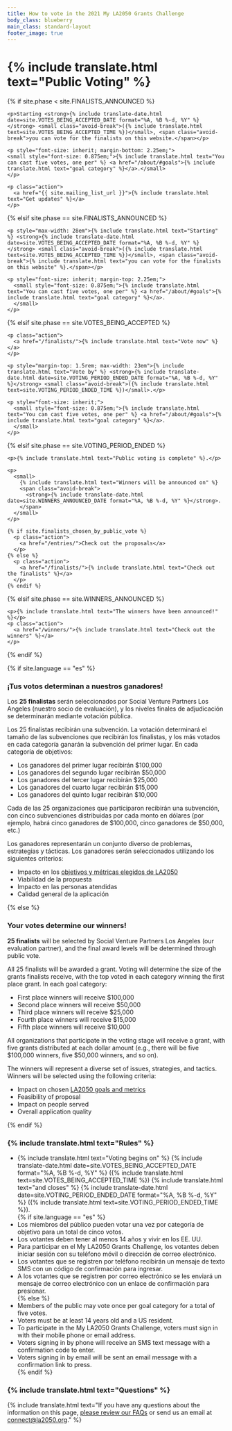 ```yaml
---
title: How to vote in the 2021 My LA2050 Grants Challenge
body_class: blueberry
main_class: standard-layout
footer_image: true
---
```


<h1>
  {% include translate.html text="Public Voting" %}
</h1>

<div class="introduction" style="margin-bottom: 0;">

  {% if site.phase < site.FINALISTS_ANNOUNCED %}

    <p>Starting <strong>{% include translate-date.html date=site.VOTES_BEING_ACCEPTED_DATE format="%A, %B %-d, %Y" %}</strong> <small class="avoid-break">({% include translate.html text=site.VOTES_BEING_ACCEPTED_TIME %})</small>, <span class="avoid-break">you can vote for the finalists on this website.</span></p>

    <p style="font-size: inherit; margin-bottom: 2.25em;">
    <small style="font-size: 0.875em;">{% include translate.html text="You can cast five votes, one per" %} <a href="/about/#goals">{% include translate.html text="goal category" %}</a>.</small>
    </p>

    <p class="action">
      <a href="{{ site.mailing_list_url }}">{% include translate.html text="Get updates" %}</a>
    </p>

  {% elsif site.phase == site.FINALISTS_ANNOUNCED %}

    <p style="max-width: 28em">{% include translate.html text="Starting" %} <strong>{% include translate-date.html date=site.VOTES_BEING_ACCEPTED_DATE format="%A, %B %-d, %Y" %}</strong> <small class="avoid-break">({% include translate.html text=site.VOTES_BEING_ACCEPTED_TIME %})</small>, <span class="avoid-break">{% include translate.html text="you can vote for the finalists on this website" %}.</span></p>

    <p style="font-size: inherit; margin-top: 2.25em;">
      <small style="font-size: 0.875em;">{% include translate.html text="You can cast five votes, one per" %} <a href="/about/#goals">{% include translate.html text="goal category" %}</a>.
      </small>
    </p>

  {% elsif site.phase == site.VOTES_BEING_ACCEPTED %}
    
    <p class="action">
      <a href="/finalists/">{% include translate.html text="Vote now" %}</a>
    </p>
   
    <p style="margin-top: 1.5rem; max-width: 23em">{% include translate.html text="Vote by" %} <strong>{% include translate-date.html date=site.VOTING_PERIOD_ENDED_DATE format="%A, %B %-d, %Y" %}</strong> <small class="avoid-break">({% include translate.html text=site.VOTING_PERIOD_ENDED_TIME %})</small>.</p>

    <p style="font-size: inherit;">
      <small style="font-size: 0.875em;">{% include translate.html text="You can cast five votes, one per" %} <a href="/about/#goals">{% include translate.html text="goal category" %}</a>.
      </small>
    </p>

  {% elsif site.phase == site.VOTING_PERIOD_ENDED %}

    <p>{% include translate.html text="Public voting is complete" %}.</p>

    <p>
      <small>
        {% include translate.html text="Winners will be announced on" %}
        <span class="avoid-break">
          <strong>{% include translate-date.html date=site.WINNERS_ANNOUNCED_DATE format="%A, %B %-d, %Y" %}</strong>.
        </span>
      </small>
    </p>

    {% if site.finalists_chosen_by_public_vote %}
      <p class="action">
        <a href="/entries/">Check out the proposals</a>
      </p>
    {% else %}
      <p class="action">
        <a href="/finalists/">{% include translate.html text="Check out the finalists" %}</a>
      </p>
    {% endif %}

  {% elsif site.phase == site.WINNERS_ANNOUNCED %}
    
    <p>{% include translate.html text="The winners have been announced!" %}</p>
    <p class="action">
      <a href="/winners/">{% include translate.html text="Check out the winners" %}</a>
    </p>

  {% endif %}

</div>

{% if site.language == "es" %}

### ¡Tus votos determinan a nuestros ganadores!

Los **25 finalistas** serán seleccionados por Social Venture Partners Los Angeles (nuestro socio de evaluación), y los niveles finales de adjudicación se determinarán mediante votación pública.

Los 25 finalistas recibirán una subvención. La votación determinará el tamaño de las subvenciones que recibirán los finalistas, y los más votados en cada categoría ganarán la subvención del primer lugar. En cada categoría de objetivos:

* Los ganadores del primer lugar recibirán $100,000
* Los ganadores del segundo lugar recibirán $50,000
* Los ganadores del tercer lugar recibirán $25,000
* Los ganadores del cuarto lugar recibirán $15,000
* Los ganadores del quinto lugar recibirán $10,000

Cada de las 25 organizaciones que participaron recibirán una subvención, con cinco subvenciones distribuidas por cada monto en dólares (por ejemplo, habrá cinco ganadores de $100,000, cinco ganadores de $50,000, etc.)

Los ganadores representarán un conjunto diverso de problemas, estrategias y tácticas. Los ganadores serán seleccionados utilizando los siguientes criterios:

* Impacto en los [objetivos y métricas elegidos de LA2050](/about/#goals)
* Viabilidad de la propuesta
* Impacto en las personas atendidas
* Calidad general de la aplicación

{% else %}

### Your votes determine our winners!

**25 finalists** will be selected by Social Venture Partners Los Angeles (our evaluation partner), and the final award levels will be determined through public vote.

All 25 finalists will be awarded a grant. Voting will determine the size of the grants finalists receive, with the top voted in each category winning the first place grant. In each goal category:

* First place winners will receive $100,000
* Second place winners will receive $50,000
* Third place winners will receive $25,000
* Fourth place winners will receive $15,000
* Fifth place winners will receive $10,000

All organizations that participate in the voting stage will receive a grant, with five grants distributed at each dollar amount (e.g., there will be five $100,000 winners, five $50,000 winners, and so on).

The winners will represent a diverse set of issues, strategies, and tactics. Winners will be selected using the following criteria:

* Impact on chosen [LA2050 goals and metrics](/about/#goals)
* Feasibility of proposal
* Impact on people served
* Overall application quality

{% endif %}


<h3>
  {% include translate.html text="Rules" %}
</h3>

<ul>
  <li>{% include translate.html text="Voting begins on" %} {% include translate-date.html date=site.VOTES_BEING_ACCEPTED_DATE format="%A, %B %-d, %Y" %} ({% include translate.html text=site.VOTES_BEING_ACCEPTED_TIME %}) {% include translate.html text="and closes" %} {% include translate-date.html date=site.VOTING_PERIOD_ENDED_DATE format="%A, %B %-d, %Y" %} ({% include translate.html text=site.VOTING_PERIOD_ENDED_TIME %}).</li>
  {% if site.language == "es" %}
    <li>Los miembros del público pueden votar una vez por categoría de objetivo para un total de cinco votos.</li>
    <li>Los votantes deben tener al menos 14 años y vivir en los EE. UU.</li>
    <li>Para participar en el My LA2050 Grants Challenge, los votantes deben iniciar sesión con su teléfono móvil o dirección de correo electrónico.</li>
    <li>Los votantes que se registren por teléfono recibirán un mensaje de texto SMS con un código de confirmación para ingresar.</li>
    <li>A los votantes que se registren por correo electrónico se les enviará un mensaje de correo electrónico con un enlace de confirmación para presionar.</li>
  {% else %}
    <li>Members of the public may vote once per goal category for a total of five votes.</li>
    <li>Voters must be at least 14 years old and a US resident.</li>
    <li>To participate in the My LA2050 Grants Challenge, voters must sign in with their mobile phone or email address.</li>
    <li>Voters signing in by phone will receive an SMS text message with a confirmation code to enter.</li>
    <li>Voters signing in by email will be sent an email message with a confirmation link to press.</li>
  {% endif %}
</ul>

<h3>
  {% include translate.html text="Questions" %}
</h3>

{% include translate.html text="If you have any questions about the information on this page, [please review our FAQs](/faqs) or send us an email at [connect@la2050.org](mailto:connect@la2050.org)." %}
